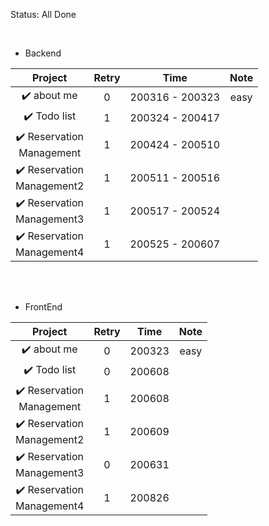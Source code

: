 Status: All Done 

<br>

* Backend  

|                 Project                 | Retry |      Time       | Note |
| :-------------------------------------: | :---: | :-------------: | :--: |
|             ✔️  about me              |   0   | 200316 - 200323 | easy |
|             ✔️ Todo list             |   1   | 200324 - 200417 |      |
| ✔️ Reservation <br />Management |   1   |   200424 - 200510   |      |
|✔️ Reservation <br> Management2|1|200511 - 200516||
|✔️ Reservation <br> Management3|1|200517 - 200524||
|✔️ Reservation <br> Management4|1|200525 - 200607||
<br><br>
* FrontEnd  

|                 Project                 | Retry |      Time       | Note |
| :-------------------------------------: | :---: | :-------------: | :--: |
|             ✔️  about me              |   0   | 200323 | easy |
|             ✔️ Todo list             |   0   | 200608 |      |
| ✔️ Reservation <br />Management |   1   |   200608   |      |
|✔️ Reservation <br> Management2|1|200609||
|✔️ Reservation <br> Management3|0|200631||
|✔️ Reservation <br> Management4|1|200826||
